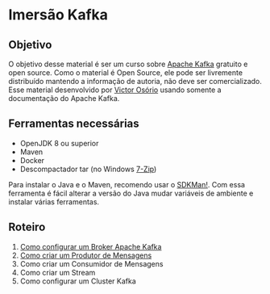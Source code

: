 # Imersão Kafka

## Objetivo

O objetivo desse material é ser um curso sobre [Apache Kafka](https://kafka.apache.org/) gratuito e open source. Como o material é Open Source, ele pode ser livremente distribuído mantendo a informação de autoria, não deve ser comercializado. Esse material desenvolvido por [Victor Osório](github.com/vepo/) usando somente a documentação do Apache Kafka.

## Ferramentas necessárias

* OpenJDK 8 ou superior
* Maven
* Docker
* Descompactador tar (no Windows [7-Zip](https://7-zip.org/download.html))

Para instalar o Java e o Maven, recomendo usar o [SDKMan!](https://sdkman.io/install). Com essa ferramenta é fácil alterar a versão do Java mudar variáveis de ambiente e instalar várias ferramentas.

## Roteiro

1. [Como configurar um Broker Apache Kafka](./01-configurar-broker-kafka.md)
2. [Como criar um Produtor de Mensagens](./02-criando-um-produtor.md)
3. Como criar um Consumidor de Mensagens
4. Como criar um Stream
5. Como configurar um Cluster Kafka